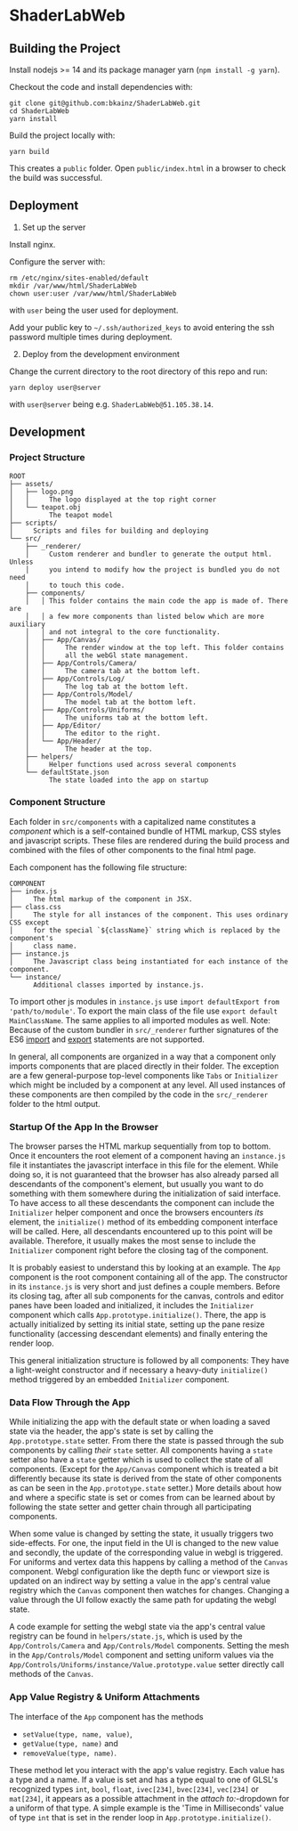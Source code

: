 # ShaderLabWeb


## Building the Project

Install nodejs >= 14 and its package manager yarn (`npm install -g yarn`).

Checkout the code and install dependencies with:

```
git clone git@github.com:bkainz/ShaderLabWeb.git
cd ShaderLabWeb
yarn install
```

Build the project locally with:

```
yarn build
```

This creates a `public` folder. Open `public/index.html` in a browser to check the
build was successful.


## Deployment

1) Set up the server

Install nginx.

Configure the server with:

```
rm /etc/nginx/sites-enabled/default
mkdir /var/www/html/ShaderLabWeb
chown user:user /var/www/html/ShaderLabWeb
```

with `user` being the user used for deployment.

Add your public key to `~/.ssh/authorized_keys` to avoid entering the ssh password
multiple times during deployment.


2) Deploy from the development environment

Change the current directory to the root directory of this repo and run:

```
yarn deploy user@server
```

with `user@server` being e.g. `ShaderLabWeb@51.105.38.14`.


## Development

### Project Structure

```
ROOT
├── assets/
│   ├── logo.png
│   │     The logo displayed at the top right corner
│   └── teapot.obj
│         The teapot model
├── scripts/
│     Scripts and files for building and deploying
└── src/
    ├── _renderer/
    │     Custom renderer and bundler to generate the output html. Unless
    │     you intend to modify how the project is bundled you do not need
    │     to touch this code.
    ├── components/
    │   │ This folder contains the main code the app is made of. There are
    │   │ a few more components than listed below which are more auxiliary
    │   │ and not integral to the core functionality.
    │   ├── App/Canvas/
    │   │     The render window at the top left. This folder contains
    │   │     all the webGl state management.
    │   ├── App/Controls/Camera/
    │   │     The camera tab at the bottom left.
    │   ├── App/Controls/Log/
    │   │     The log tab at the bottom left.
    │   ├── App/Controls/Model/
    │   │     The model tab at the bottom left.
    │   ├── App/Controls/Uniforms/
    │   │     The uniforms tab at the bottom left.
    │   ├── App/Editor/
    │   │     The editor to the right.
    │   └── App/Header/
    │         The header at the top.
    ├── helpers/
    │     Helper functions used across several components
    └── defaultState.json
          The state loaded into the app on startup
```


### Component Structure

Each folder in `src/components` with a capitalized name constitutes a *component*
which is a self-contained bundle of HTML markup, CSS styles and javascript scripts.
These files are rendered during the build process and combined with the files of
other components to the final html page.

Each component has the following file structure:

```
COMPONENT
├── index.js
│     The html markup of the component in JSX.
├── class.css
│     The style for all instances of the component. This uses ordinary CSS except
│     for the special `${className}` string which is replaced by the component's
│     class name.
├── instance.js
│     The Javascript class being instantiated for each instance of the component.
└── instance/
      Additional classes imported by instance.js.
```

To import other js modules in `instance.js` use `import defaultExport from 'path/to/module'`.
To export the main class of the file use `export default MainClassName`. The same
applies to all imported modules as well.
Note: Because of the custom bundler in `src/_renderer` further signatures of
the ES6 [import][1] and [export][2] statements are not supported.

[1]: https://developer.mozilla.org/en-US/docs/Web/JavaScript/Reference/Statements/import
[2]: https://developer.mozilla.org/en-US/docs/Web/JavaScript/Reference/Statements/export

In general, all components are organized in a way that a component only imports components
that are placed directly in their folder. The exception are a few general-purpose top-level
components like `Tabs` or `Initializer` which might be included by a component at any level.
All used instances of these components are then compiled by the code in the `src/_renderer`
folder to the html output.


### Startup Of the App In the Browser

The browser parses the HTML markup sequentially from top to bottom. Once it encounters
the root element of a component having an `instance.js` file it instantiates the javascript
interface in this file for the element. While doing so, it is not guaranteed that the
browser has also already parsed all descendants of the component's element, but usually
you want to do something with them somewhere during the initialization of said interface.
To have access to all these descendants the component can include the `Initializer`
helper component and once the browsers encounters *its* element, the `initialize()`
method of its embedding component interface will be called. Here, all descendants
encountered up to this point will be available. Therefore, it usually makes the most sense
to include the `Initializer` component right before the closing tag of the component.

It is probably easiest to understand this by looking at an example. The `App` component
is the root component containing all of the app. The constructor in its `instance.js` is
very short and just defines a couple members. Before its closing tag, after all sub
components for the canvas, controls and editor panes have been loaded and initialized,
it includes the `Initializer` component which calls `App.prototype.initialize()`.
There, the app is actually initialized by setting its initial state, setting up the pane
resize functionality (accessing descendant elements) and finally entering the render loop.

This general initialization structure is followed by all components: They have a light-weight
constructor and if necessary a heavy-duty `initialize()` method triggered by an embedded
`Initializer` component.


### Data Flow Through the App

While initializing the app with the default state or when loading a saved state via the
header, the app's state is set by calling the `App.prototype.state` setter. From there
the state is passed through the sub components by calling *their* `state` setter. All
components having a `state` setter also have a `state` getter which is used to collect
the state of all components. (Except for the `App/Canvas` component which is treated a
bit differently because its state is derived from the state of other components as can
be seen in the `App.prototype.state` setter.) More details about how and where a specific
state is set or comes from can be learned about by following the state setter and getter
chain through all participating components.

When some value is changed by setting the state, it usually triggers two side-effects.
For one, the input field in the UI is changed to the new value and secondly, the update
of the corresponding value in webgl is triggered. For uniforms and vertex data this
happens by calling a method of the `Canvas` component. Webgl configuration like the
depth func or viewport size is updated on an indirect way by setting a value in the
app's central value registry which the `Canvas` component then watches for changes.
Changing a value through the UI follow exactly the same path for updating the webgl
state.

A code example for setting the webgl state via the app's central value registry can be
found in `helpers/state.js`, which is used by the `App/Controls/Camera` and
`App/Controls/Model` components. Setting the mesh in the `App/Controls/Model` component
and setting uniform values via the `App/Controls/Uniforms/instance/Value.prototype.value`
setter directly call methods of the `Canvas`.


### App Value Registry & Uniform Attachments

The interface of the `App` component has the methods

- `setValue(type, name, value)`,
- `getValue(type, name)` and
- `removeValue(type, name)`.

These method let you interact with the app's value registry. Each value has a type and a
name. If a value is set and has a type equal to one of GLSL's recognized types `int`,
`bool`, `float`, `ivec[234]`, `bvec[234]`, `vec[234]` or `mat[234]`, it appears as a
possible attachment in the *attach to:*-dropdown for a uniform of that type. A simple
example is the 'Time in Milliseconds' value of type `int` that is set in the render
loop in `App.prototype.initialize()`.